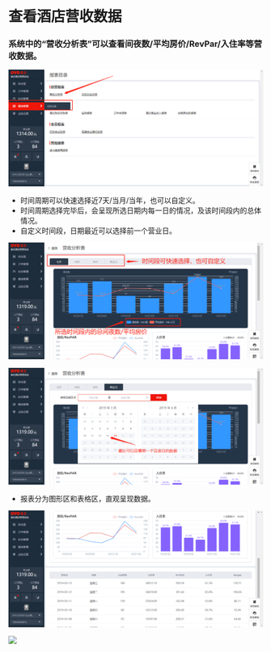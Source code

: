 # 查看酒店营收数据

### 系统中的“营收分析表”可以查看间夜数/平均房价/RevPar/入住率等营收数据。

![](../../../.gitbook/assets/image%20%28114%29.png)

* 时间周期可以快速选择近7天/当月/当年，也可以自定义。 
* 时间周期选择完毕后，会呈现所选日期内每一日的情况，及该时间段内的总体情况。 
* 自定义时间段，日期最近可以选择前一个营业日。

![](../../../.gitbook/assets/image%20%28634%29.png)

![](../../../.gitbook/assets/image%20%28267%29.png)

* 报表分为图形区和表格区，直观呈现数据。

![](../../../.gitbook/assets/image%20%28380%29.png)

![](https://uploader.shimo.im/f/eufzZCdoLaI108MW.png!thumbnail)



